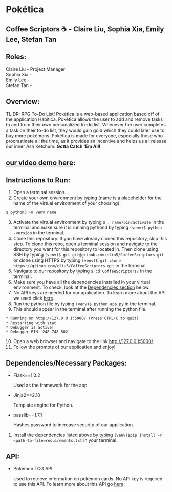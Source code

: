 # Pokética
## Coffee Scriptors :coffee: - Claire Liu, Sophia Xia, Emily Lee, Stefan Tan 
## Roles:
Claire Liu - Project Manager
<br>
Sophia Xia -
<br>
Emily Lee - 
<br>
Stefan Tan - 

## Overview:
TL;DR: RPG To-Do List!
Pokética is a web-based application based off of the application Habitica. Pokética allows the user to add and remove tasks to and from their own personalized to-do list. Whenever the user completes a task on their to-do list, they would gain gold which they could later use to buy more pokémons. Pokética is made for everyone, especially those who procrastinate all the time, as it provides an incentive and helps us all release our inner Ash Ketchum. **Gotta Catch 'Em All!**

## [our video demo here](youtube.com):

## Instructions to Run: 
1. Open a terminal session.
2. Create your own environment by typing (name is a placeholder for the name of the virtual environment of your choosing):
```
$ python3 -m venv name
```
3. Activate the virtual environment by typing ```$ . name/bin/activate``` in the terminal and make sure it is running python3 by typing ```(venv)$ python --version``` in the terminal.
4. Clone this repository. If you have already cloned this repository, skip this step. To clone this repo, open a terminal session and navigate to the directory you want for this repository to located in. Then clone using SSH by typing ```(venv)$ git git@github.com:cliu5/CoffeeScriptors.git``` or clone using HTTPS by typing ```(venv)$ git clone https://github.com/cliu5/CoffeeScriptors.git``` in the terminal.
5. Navigate to our repository by typing ```$ cd CoffeeScriptors/``` in the terminal.
6. Make sure you have all the dependencies installed in your virtual environment. To check, look at the [Dependencies section](https://github.com/cliu5/CoffeeScriptors#dependencies) below.
7. No API keys are needed for our application. To learn more about the API we used click [here](https://github.com/cliu5/CoffeeScriptors#api).
8. Run the python file by typing ```(venv)$ python app.py``` in the terminal.
9. This should appear in the terminal after running the python file.   
```
* Running on http://127.0.0.1:5000/ (Press CTRL+C to quit)
* Restarting with stat
* Debugger is active!
* Debugger PIN: 248-748-502
```

10. Open a web browser and navigate to the link http://127.0.0.1:5000/.
11. Follow the prompts of our application and enjoy!

## Dependencies/Necessary Packages:
* Flask==1.0.2

   Used as the framework for the app.
* Jinja2==2.10

   Template engine for Python.
* passlib==1.7.1

   Hashes password to increase security of our application.
1. Install the dependencies listed above by typing ```(venv)$pip install -r <path-to-file>requirements.txt``` in your terminal.

## API:
* Pokémon TCG API

  Used to retrieve information on pokémon cards. No API key is required to use this API. To learn more about this API go [here](https://pokemontcg.io/).
